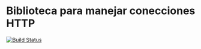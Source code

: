 # Biblioteca para manejar conecciones HTTP

[![Build Status](https://travis-ci.org/sisoputnfrba/server-over-transistors.svg?branch=master)](https://travis-ci.org/sisoputnfrba/server-over-transistors)